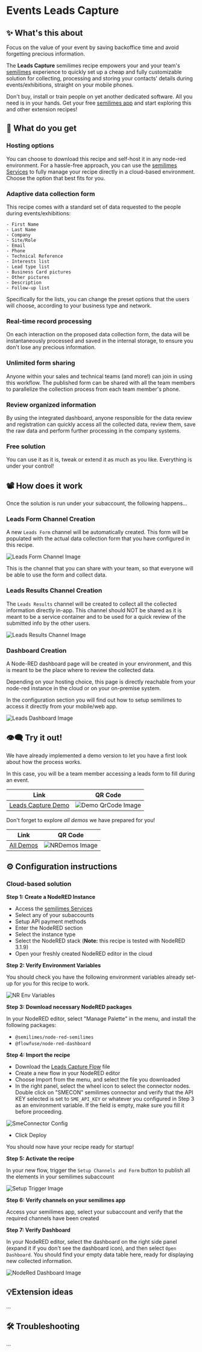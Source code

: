 # Events Leads Capture

## ✨ What's this about

Focus on the value of your event by saving backoffice time and avoid forgetting precious information.

The **Leads Capture** semilimes recipe empowers your and your team's [semilimes](https://www.semilimes.com) experience to quickly set up a cheap and fully customizable solution for collecting, processing and storing your contacts' details during events/exhibitions, straight on your mobile phones.

Don't buy, install or train people on yet another dedicated software. All you need is in your hands. Get your free [semilimes app](https://www.semilimes.com) and start exploring this and other extension recipes!

## 🔎 What do you get

### Hosting options

You can choose to download this recipe and self-host it in any node-red environment. For a hassle-free approach, you can use the [semilimes Services](https://my.semilimes.net) to fully manage your recipe directly in a cloud-based environment. Choose the option that best fits for you.

### Adaptive data collection form

This recipe comes with a standard set of data requested to the people during events/exhibitions:

```
- First Name
- Last Name
- Company
- Site/Role
- Email
- Phone
- Technical Reference
- Interests list
- Lead type list
- Business Card pictures
- Other pictures
- Description
- Follow-up list
```

Specifically for the lists, you can change the preset options that the users will choose, according to your business type and network.

### Real-time record processing

On each interaction on the proposed data collection form, the data will be instantaneously processed and saved in the internal storage, to ensure you don't lose any precious information.

### Unlimited form sharing 

Anyone within your sales and technical teams (and more!) can join in using this workflow. The published form can be shared with all the team members to parallelize the collection process from each team member's phone.

### Review organized information

By using the integrated dashboard, anyone responsible for the data review and registration can quickly access all the collected data, review them, save the raw data and perform further processing in the company systems.

### Free solution

You can use it as it is, tweak or extend it as much as you like. Everything is under your control!

## 📽️ How does it work

Once the solution is run under your subaccount, the following happens...

### Leads Form Channel Creation

A new `Leads Form` channel will be automatically created. This form will be populated with the actual data collection form that you have configured in this recipe.

![Leads Form Channel Image](./images/leadsFormChannel.jpg)

This is the channel that you can share with your team, so that everyone will be able to use the form and collect data.

### Leads Results Channel Creation

The `Leads Results` channel will be created to collect all the collected information directly in-app. This channel should NOT be shared as it is meant to be a service container and to be used for a quick review of the submitted info by the other users.

![Leads Results Channel Image](./images/leadsResultsChannel.jpg)

### Dashboard Creation

A Node-RED dashboard page will be created in your environment, and this is meant to be the place where to review the collected data.

Depending on your hosting choice, this page is directly reachable from your node-red instance in the cloud or on your on-premise system.

In the configuration section you will find out how to setup semilimes to access it directly from your mobile/web app.

![Leads Dashboard Image](./images/leadsDashboard.jpg)

## 👁‍🗨 Try it out!

We have already implemented a demo version to let you have a first look about how the process works.

In this case, you will be a team member accessing a leads form to fill during an event.

| Link | QR Code |
| --- | --- |
| [Leads Capture Demo](https://cloud.semilimes.net/CloudServer/qr/25202f03-993b-44ea-b4b3-4494af37bae9/0b508c3f-e69e-4ba6-aeb7-ad32597cd20d) | ![Demo QrCode Image](./images/demo-qrcode.jpg) |


Don't forget to explore *all demos* we have prepared for you!

| Link | QR Code |
| --- | --- |
| [All Demos](https://cloud.semilimes.net/CloudServer/qr/3857e37c-1cb8-462f-9ec8-0abdf63f23a3/6de7b9b0-6884-4b9f-984c-ce0ab92b0d9f) | ![NRDemos Image](./images/NRDemos-qrcode.jpg) |


## ⚙️ Configuration instructions

### Cloud-based solution

**Step 1: Create a NodeRED Instance**

- Access the [semilimes Services](https://my.semilimes.net)
- Select any of your subaccounts
- Setup API payment methods
- Enter the NodeRED section
- Select the instance type
- Select the NodeRED stack (**Note:** this recipe is tested with NodeRED 3.1.9)
- Open your freshly created NodeRED editor in the cloud

**Step 2: Verify Environment Variables**

You should check you have the following environment variables already set-up for you for this recipe to work.

![NR Env Variables](./images/nodeRedEnvVariables.jpg)

**Step 3: Download necessary NodeRED packages**

In your NodeRED editor, select "Manage Palette" in the menu, and install the following packages:

- `@semilimes/node-red-semilimes`
- `@flowfuse/node-red-dashboard`

**Step 4: Import the recipe**

- Download the [Leads Capture Flow](https://github.com/semilimes/leads-collection/blob/main/node-red/leads_capture_flow.json) file
- Create a new flow in your NodeRED editor
- Choose Import from the menu, and select the file you downloaded
- In the right panel, select the wheel icon to select the connector nodes. Double click on "SMECON" semilimes connector and verify that the API KEY selected is set to `SME_API_KEY` or whatever you configured in Step 3 as an environment variable. If the field is empty, make sure you fill it before proceeding.

![SmeConnector Config](./images/smeConnectorConfig.jpg)

- Click Deploy

You should now have your recipe ready for startup!

**Step 5: Activate the recipe**

In your new flow, trigger the `Setup Channels and Form` button to publish all the elements in your semilimes subaccount

![Setup Trigger Image](./images/setupChannelsAndForms.jpg)

**Step 6: Verify channels on your semilimes app**

Access your semilimes app, select your subaccount and verify that the required channels have been created

**Step 7: Verify Dashboard**

In your NodeRED editor, select the dashboard on the right side panel (expand it if you don't see the dashboard icon), and then select `Open Dashboard`. You should find your empty data table here, ready for displaying new collected information.

![NodeRed Dashboard Image](./images/nodeRedDashboard.jpg)


## 💡Extension ideas 

...

## 🛠️ Troubleshooting 

...
